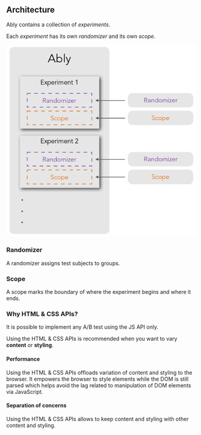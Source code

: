## Architecture

Ably contains a collection of *experiments*.

Each *experiment* has its own *randomizer* and its own *scope*.

![Ably experiment architecture](ably-experiment-architecture.png)

### Randomizer ###

A randomizer assigns test subjects to groups.

### Scope

A scope marks the boundary of where the experiment begins and where it ends.

### Why HTML & CSS APIs?

It is possible to implement any A/B test using the JS API only.

Using the HTML & CSS APIs is recommended when you want to vary **content** or **styling**.

#### Performance
   
   Using the HTML & CSS APIs offloads variation of content and styling to the browser. It empowers the browser to style elements while the DOM is still parsed which helps avoid the lag related to manipulation of DOM elements via JavaScript. 

#### Separation of concerns

   Using the HTML & CSS APIs allows to keep content and styling with other content and styling.
